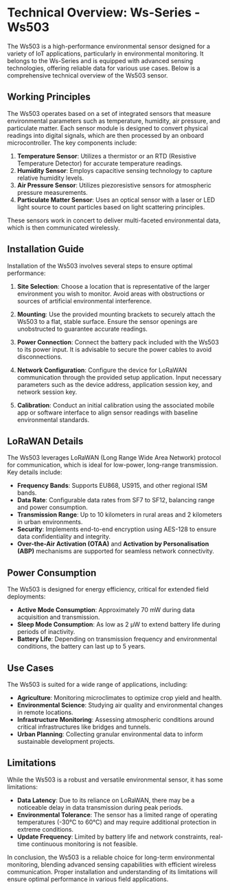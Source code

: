 # Technical Overview: Ws-Series - Ws503

The Ws503 is a high-performance environmental sensor designed for a variety of IoT applications, particularly in environmental monitoring. It belongs to the Ws-Series and is equipped with advanced sensing technologies, offering reliable data for various use cases. Below is a comprehensive technical overview of the Ws503 sensor.

## Working Principles

The Ws503 operates based on a set of integrated sensors that measure environmental parameters such as temperature, humidity, air pressure, and particulate matter. Each sensor module is designed to convert physical readings into digital signals, which are then processed by an onboard microcontroller. The key components include:

1. **Temperature Sensor**: Utilizes a thermistor or an RTD (Resistive Temperature Detector) for accurate temperature readings.
2. **Humidity Sensor**: Employs capacitive sensing technology to capture relative humidity levels.
3. **Air Pressure Sensor**: Utilizes piezoresistive sensors for atmospheric pressure measurements.
4. **Particulate Matter Sensor**: Uses an optical sensor with a laser or LED light source to count particles based on light scattering principles.

These sensors work in concert to deliver multi-faceted environmental data, which is then communicated wirelessly.

## Installation Guide

Installation of the Ws503 involves several steps to ensure optimal performance:

1. **Site Selection**: Choose a location that is representative of the larger environment you wish to monitor. Avoid areas with obstructions or sources of artificial environmental interference.
   
2. **Mounting**: Use the provided mounting brackets to securely attach the Ws503 to a flat, stable surface. Ensure the sensor openings are unobstructed to guarantee accurate readings.
   
3. **Power Connection**: Connect the battery pack included with the Ws503 to its power input. It is advisable to secure the power cables to avoid disconnections.
   
4. **Network Configuration**: Configure the device for LoRaWAN communication through the provided setup application. Input necessary parameters such as the device address, application session key, and network session key.
   
5. **Calibration**: Conduct an initial calibration using the associated mobile app or software interface to align sensor readings with baseline environmental standards.

## LoRaWAN Details

The Ws503 leverages LoRaWAN (Long Range Wide Area Network) protocol for communication, which is ideal for low-power, long-range transmission. Key details include:

- **Frequency Bands**: Supports EU868, US915, and other regional ISM bands.
- **Data Rate**: Configurable data rates from SF7 to SF12, balancing range and power consumption.
- **Transmission Range**: Up to 10 kilometers in rural areas and 2 kilometers in urban environments.
- **Security**: Implements end-to-end encryption using AES-128 to ensure data confidentiality and integrity.
- **Over-the-Air Activation (OTAA)** and **Activation by Personalisation (ABP)** mechanisms are supported for seamless network connectivity.

## Power Consumption

The Ws503 is designed for energy efficiency, critical for extended field deployments:

- **Active Mode Consumption**: Approximately 70 mW during data acquisition and transmission.
- **Sleep Mode Consumption**: As low as 2 µW to extend battery life during periods of inactivity.
- **Battery Life**: Depending on transmission frequency and environmental conditions, the battery can last up to 5 years.

## Use Cases

The Ws503 is suited for a wide range of applications, including:

- **Agriculture**: Monitoring microclimates to optimize crop yield and health.
- **Environmental Science**: Studying air quality and environmental changes in remote locations.
- **Infrastructure Monitoring**: Assessing atmospheric conditions around critical infrastructures like bridges and tunnels.
- **Urban Planning**: Collecting granular environmental data to inform sustainable development projects.

## Limitations

While the Ws503 is a robust and versatile environmental sensor, it has some limitations:

- **Data Latency**: Due to its reliance on LoRaWAN, there may be a noticeable delay in data transmission during peak periods.
- **Environmental Tolerance**: The sensor has a limited range of operating temperatures (-30°C to 60°C) and may require additional protection in extreme conditions.
- **Update Frequency**: Limited by battery life and network constraints, real-time continuous monitoring is not feasible.

In conclusion, the Ws503 is a reliable choice for long-term environmental monitoring, blending advanced sensing capabilities with efficient wireless communication. Proper installation and understanding of its limitations will ensure optimal performance in various field applications.